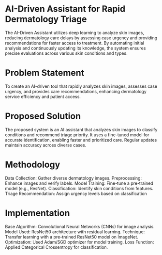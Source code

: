 
#            AI-Driven Assistant for Rapid Dermatology Triage


The AI-Driven Assistant utilizes deep learning to analyze skin images, reducing dermatology care delays by assessing case urgency and providing recommendations for faster access to treatment. By automating initial analysis and continuously updating its knowledge, the system ensures precise evaluations across various skin conditions and types.

#            Problem Statement
To create an AI-driven tool that rapidly analyzes skin images, assesses case urgency, and provides care recommendations, enhancing dermatology service efficiency and patient access.

#            Proposed Solution
The proposed system is an AI assistant that analyzes skin images to classify conditions and recommend triage priority.
It uses a fine-tuned model for accurate identification, enabling faster and prioritized care.
Regular updates maintain accuracy across diverse cases.


#            Methodology
Data Collection: Gather diverse dermatology images.
Preprocessing: Enhance images and verify labels.
Model Training: Fine-tune a pre-trained model (e.g., ResNet).
Classification: Identify skin conditions from features.
Triage Recommendation: Assign urgency levels based on classification

#             Implementation
Base Algorithm: Convolutional Neural Networks (CNNs) for image analysis.
Model Used: ResNet50 architecture with residual learning.
Technique: Transfer learning with a pre-trained ResNet50 model on ImageNet.
Optimization: Used Adam/SGD optimizer for model training.
Loss Function: Applied Categorical Crossentropy for classification.

